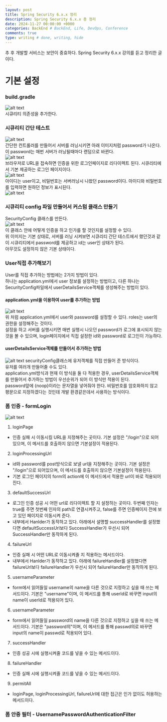 ```yaml
---
layout: post
title: Spring Security 6.x.x 정리
description: Spring Security 6.x.x 총 정리
date: 2024-11-27 00:00:00 +0000
categories: BackEnd # BackEnd, Life, DevOps, Conference
comments: true
type: writing # done, writing, hide
---
```


추 후 개발할 서비스는 보안이 중효하다.
Spring Security 6.x.x 강의를 듣고 정리한 글이다.

# 기본 설정

### build.gradle

![alt text](/image/security1.png)  
시큐리티 의존성을 추가한다.

### 시큐리티 간단 테스트

![alt text](/image/security2.png)  
간단한 컨트롤러를 만들어서 서버를 러닝시키면 아래 이미지처럼 password가 나온다. 이 password는 매번 서버가 러닝될때마다 랜덤으로 바뀐다.  
![alt text](/image/security3.png)  
브라우저로 URL을 접속하면 인증을 위한 로그인페이지로 리다이렉트 된다. 시큐리티에서 기본 제공하는 로그인 페이지이다.  
![alt text](/image/security4.png)  
아이디는 user이고, 비밀번호는 서버러닝시 나왔던 password이다. 아이디와 비밀번호를 입력하면 원하던 정보가 표시된다.  
![alt text](/image/security5.png)

### 시큐리티 config 파일 만들어서 커스텀 클래스 만들기

SecurityConfig 클래스를 만든다.  
![alt text](/image/security6.png)  
이 클래스 안에 어떻게 인증을 하고 인가를 할 것인지를 설정할 수 있다.  
위 이미지는 기본 상태로, 서버를 러닝 시켜보면 시큐리티 간단 테스트에서 했던것과 같이 시큐리티에서 password를 제공하고 id는 user인 상태가 된다.  
아무것도 설정하지 않은 기본 상태이다.

### User직접 추가해보기
User를 직접 추가하는 방법에는 2가지 방법이 있다.  
하나는 application.yml에서 user 정보를 설정하는 방법이고, 다른 하나는 SecurityConfig파일에서 userDetailsService객체를 생성해주는 방법이 있다.
#### application.yml을 이용하여 user를 추가하는 방법  
![alt text](/image/security7.png)  
위 처럼 application.yml에서 user와 password를 설정할 수 있다. roles는 user의 권한을 설정해주는 것이다.  
설정을 하고 서버를 실행시키면 매번 실행시 나오던 password가 로그에 표시되지 않는것을 볼 수 있으며, login페이지에서 직접 설정한 id와 password로 로그인이 가능하다.  

#### userDetailsService객체를 만들어서 추가하는 방법
![alt text](/image/security8.png)
securityConfig클래스에 유저객체를 직접 만들어 준 방식이다.  
유저를 여러개 만들어줄 수도 있다.  
application.yml방식과 현재 이 방식을 둘 다 적용한 경우, userDetailsService객체를 만들어서 추가하는 방법이 우선순위가 되어 이 방식만 적용이 된다.  
password앞에 {noop}이라는 문자열을 넣어줘야 한다. 비밀번호를 암호화하지 않고 평문으로 지정하겠다는 것인데 개발 환경같은데서 사용하는 방식이다.  

### 폼 인증 - formLogin
![alt text](/image/security9.png)
1. loginPage
 - 인증 실패 시 이동시킬 URL을 지정해주는 곳이다. 기본 설정은 "/login"으로 되어있으며, 이 메서드를 호출하지 않으면 기본설정이 적용된다.
2. loginProcessingUrl
- id와 password를 post방식으로 보낼 url을 지정해주는 곳이다. 기본 설정은 "/login"으로 되어있으며, 이 메서드를 호출하지 않으면 기본설정이 적용된다.
- 기본 로그인 페이지의 form의 action에 이 메서드에서 적용한 url이 바로 적용되어진다.
3. defaultSuccessUrl
  - 로그인 인증 성공 시 어떤 url로 리다이렉트 할 지 설정하는 곳이다. 두번째 인자는 true를 주면 첫번째 인자의 path로 연결시켜주고, false를 주면 인증페이지 전에 보고 있던 페이지로 이동시켜 준다.
  - 내부에서 Hanlder가 동작하고 있다. 아래에서 설명할 successHandler를 설정했다면 defaultSuccessUrl보다 SuccessHandler가 우선시 되어 SuccessHandler만 동작하게 된다.
4. failureUrl
  - 인증 실패 시 어떤 URL로 이동시켜줄 지 적용하는 메서드이다.
  - 내부에서 Hanlder가 동작하고 있다. 아래에 failureHandler를 설정했다면 failureUrl보다 failureHandler가 우선시 되어 failureHandler만 동작하게 된다.
5. usernameParameter
- form에서 읽어들일 username의 name을 다른 것으로 지정하고 싶을 때 쓰는 메서드이다. 기본은 "username"이며, 이 메서드를 통해 userId로 바꾸면 input의 name이 userId로 적용되어 있다.
6. usernameParameter
- form에서 읽어들일 password의 name을 다른 것으로 지정하고 싶을 때 쓰는 메서드이다. 기본은 "password의"이며, 이 메서드를 통해 passwd의로 바꾸면 input의 name이 passwd로 적용되어 있다.
7. successHandler
- 인증 성공 시에 실행시켜줄 코드를 넣을 수 있는 메서드이다.
8. failureHandler
- 인증 실패 시에 실행시켜줄 코드를 넣을 수 있는 메서드이다.
9. permitAll
- loginPage, loginProcessingUrl, failureUrl에 대한 접근은 인가 없이도 허용하는 메서드이다.

### 폼 안중 필터 - UsernamePasswordAuthenticationFilter
